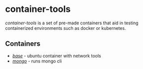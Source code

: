 # container-tools

*container-tools* is a set of pre-made containers that aid in testing
containerized environments such as docker or kubernetes.

## Containers

* [*base*](https://github.com/micarlise/container-tools/tree/main/base) - ubuntu container with network tools
* [*mongo*](https://github.com/micarlise/container-tools/tree/main/mongo) - runs mongo cli
